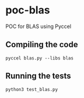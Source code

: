 # poc-blas

POC for BLAS using Pyccel

## Compiling the code

```shell
pyccel blas.py --libs blas
```

## Running the tests

```shell
python3 test_blas.py
```
